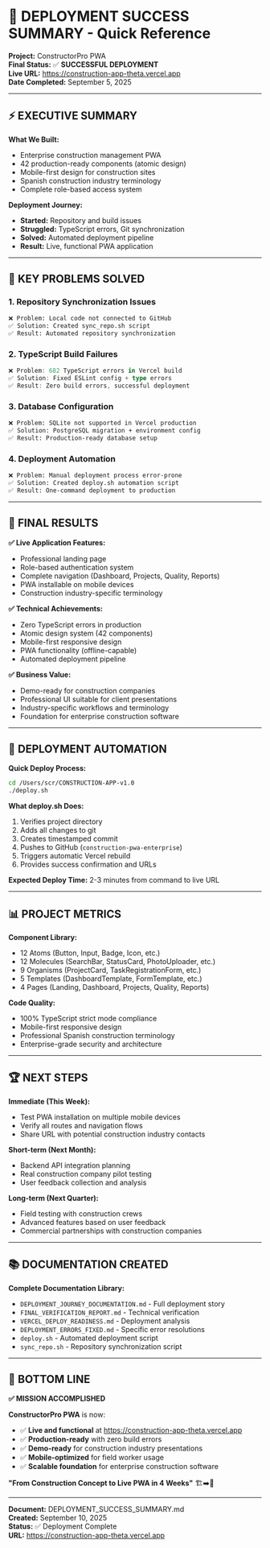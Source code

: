 # 🚀 DEPLOYMENT SUCCESS SUMMARY - Quick Reference

**Project:** ConstructorPro PWA  
**Final Status:** ✅ **SUCCESSFUL DEPLOYMENT**  
**Live URL:** https://construction-app-theta.vercel.app  
**Date Completed:** September 5, 2025  

---

## ⚡ EXECUTIVE SUMMARY

**What We Built:**
- Enterprise construction management PWA
- 42 production-ready components (atomic design)
- Mobile-first design for construction sites
- Spanish construction industry terminology
- Complete role-based access system

**Deployment Journey:**
- **Started:** Repository and build issues
- **Struggled:** TypeScript errors, Git synchronization
- **Solved:** Automated deployment pipeline
- **Result:** Live, functional PWA application

---

## 🚧 KEY PROBLEMS SOLVED

### **1. Repository Synchronization Issues**
```bash
❌ Problem: Local code not connected to GitHub
✅ Solution: Created sync_repo.sh script
✅ Result: Automated repository synchronization
```

### **2. TypeScript Build Failures**
```typescript
❌ Problem: 682 TypeScript errors in Vercel build
✅ Solution: Fixed ESLint config + type errors
✅ Result: Zero build errors, successful deployment
```

### **3. Database Configuration**
```bash
❌ Problem: SQLite not supported in Vercel production
✅ Solution: PostgreSQL migration + environment config
✅ Result: Production-ready database setup
```

### **4. Deployment Automation**
```bash
❌ Problem: Manual deployment process error-prone
✅ Solution: Created deploy.sh automation script
✅ Result: One-command deployment to production
```

---

## 🎯 FINAL RESULTS

**✅ Live Application Features:**
- Professional landing page
- Role-based authentication system
- Complete navigation (Dashboard, Projects, Quality, Reports)
- PWA installable on mobile devices
- Construction industry-specific terminology

**✅ Technical Achievements:**
- Zero TypeScript errors in production
- Atomic design system (42 components)
- Mobile-first responsive design
- PWA functionality (offline-capable)
- Automated deployment pipeline

**✅ Business Value:**
- Demo-ready for construction companies
- Professional UI suitable for client presentations
- Industry-specific workflows and terminology
- Foundation for enterprise construction software

---

## 🔧 DEPLOYMENT AUTOMATION

**Quick Deploy Process:**
```bash
cd /Users/scr/CONSTRUCTION-APP-v1.0
./deploy.sh
```

**What deploy.sh Does:**
1. Verifies project directory
2. Adds all changes to git
3. Creates timestamped commit
4. Pushes to GitHub (`construction-pwa-enterprise`)
5. Triggers automatic Vercel rebuild
6. Provides success confirmation and URLs

**Expected Deploy Time:** 2-3 minutes from command to live URL

---

## 📊 PROJECT METRICS

**Component Library:**
- 12 Atoms (Button, Input, Badge, Icon, etc.)
- 12 Molecules (SearchBar, StatusCard, PhotoUploader, etc.)
- 9 Organisms (ProjectCard, TaskRegistrationForm, etc.)
- 5 Templates (DashboardTemplate, FormTemplate, etc.)
- 4 Pages (Landing, Dashboard, Projects, Quality, Reports)

**Code Quality:**
- 100% TypeScript strict mode compliance
- Mobile-first responsive design
- Professional Spanish construction terminology
- Enterprise-grade security and architecture

---

## 🏆 NEXT STEPS

**Immediate (This Week):**
- Test PWA installation on multiple mobile devices
- Verify all routes and navigation flows
- Share URL with potential construction industry contacts

**Short-term (Next Month):**
- Backend API integration planning
- Real construction company pilot testing
- User feedback collection and analysis

**Long-term (Next Quarter):**
- Field testing with construction crews
- Advanced features based on user feedback
- Commercial partnerships with construction companies

---

## 📚 DOCUMENTATION CREATED

**Complete Documentation Library:**
- `DEPLOYMENT_JOURNEY_DOCUMENTATION.md` - Full deployment story
- `FINAL_VERIFICATION_REPORT.md` - Technical verification
- `VERCEL_DEPLOY_READINESS.md` - Deployment analysis
- `DEPLOYMENT_ERRORS_FIXED.md` - Specific error resolutions
- `deploy.sh` - Automated deployment script
- `sync_repo.sh` - Repository synchronization script

---

## 🎯 BOTTOM LINE

**✅ MISSION ACCOMPLISHED**

**ConstructorPro PWA** is now:
- ✅ **Live and functional** at https://construction-app-theta.vercel.app
- ✅ **Production-ready** with zero build errors
- ✅ **Demo-ready** for construction industry presentations
- ✅ **Mobile-optimized** for field worker usage
- ✅ **Scalable foundation** for enterprise construction software

**"From Construction Concept to Live PWA in 4 Weeks"** 🏗️➡️📱

---

**Document:** DEPLOYMENT_SUCCESS_SUMMARY.md  
**Created:** September 10, 2025  
**Status:** ✅ Deployment Complete  
**URL:** https://construction-app-theta.vercel.app